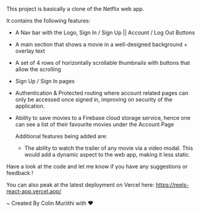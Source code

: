 This project is basically a clone of the Netflix web app.

It contains the following features:
  - A Nav bar with the Logo, Sign In / Sign Up ||  Account / Log Out Buttons
  - A main section that shows a movie in a well-designed background + overlay text
  - A set of 4 rows of horizontally scrollable thumbnails with buttons that allow the scrolling
  - Sign Up / Sign In pages
  - Authentication & Protected routing where account related pages can only be accessed once signed in, improving on security of the application.
  - Ability to save movies to a Firebase cloud storage service, hence one can see a list of their favourite movies under the Account Page

    Additional features being added are:
    - The ability to watch the trailer of any movie via a video modal. This would add a dynamic aspect to the web app, making it less static.


Have a look at the code and let me know if you have any suggestions or feedback !

You can also peak at the latest deployment on Vercel here: 
https://reels-react-app.vercel.app/


 ~ Created By Colin Muriithi with ❤️
